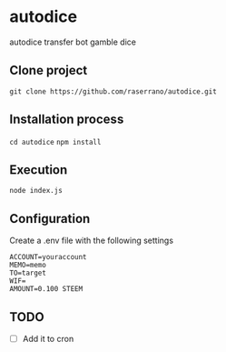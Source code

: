 # autodice
autodice transfer bot gamble dice 

## Clone project
`git clone https://github.com/raserrano/autodice.git`

## Installation process
`cd autodice`
`npm install`

## Execution
`node index.js`

## Configuration
Create a .env file with the following settings
```
ACCOUNT=youraccount
MEMO=memo
TO=target
WIF=
AMOUNT=0.100 STEEM
```
## TODO
- [ ] Add it to cron
